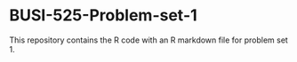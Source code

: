# BUSI-525-Problem-set-1
This repository contains the R code with an R markdown file for problem set 1. 
